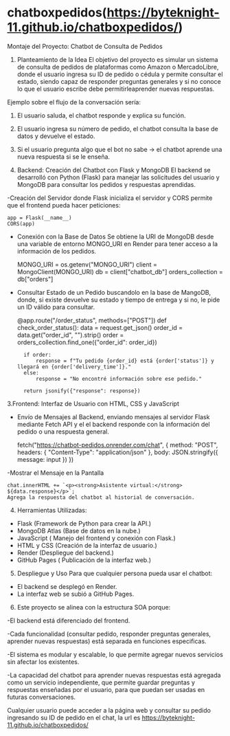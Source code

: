 # chatboxpedidos(https://byteknight-11.github.io/chatboxpedidos/)

 Montaje del Proyecto: Chatbot de Consulta de Pedidos
1. Planteamiento de la Idea
El objetivo del proyecto es simular un sistema de consulta de pedidos de plataformas como Amazon o MercadoLibre, donde el usuario ingresa su ID de pedido o cédula y permite consultar el estado, siendo capaz de responder preguntas generales y si no conoce lo que el usuario escribe debe permitirleaprender nuevas respuestas.

Ejemplo sobre el flujo de la conversación sería:
1. El usuario saluda, el chatbot responde y explica su función.
2. El usuario ingresa su número de pedido, el chatbot consulta la base de datos y devuelve el estado.
3. Si el usuario pregunta algo que el bot no sabe → el chatbot aprende una nueva respuesta si se le enseña.

2. Backend: Creación del Chatbot con Flask y MongoDB
El backend se desarrolló con Python (Flask) para manejar las solicitudes del usuario y MongoDB para consultar los pedidos y respuestas aprendidas.

 -Creación del Servidor donde Flask inicializa el servidor y CORS permite que el frontend pueda hacer peticiones:


	app = Flask(__name__)
	CORS(app)




- Conexión con la Base de Datos Se obtiene la URI de MongoDB desde una variable de entorno MONGO_URI en Render para tener acceso a la información de los pedidos.

	MONGO_URI = os.getenv("MONGO_URI")
	client = MongoClient(MONGO_URI)
	db = client["chatbot_db"]
	orders_collection = db["orders"]


- Consultar Estado de un Pedido buscandolo en la base de MangoDB, donde, si existe devuelve su estado y tiempo de entrega y si no, le pide un ID válido para consultar.

	@app.route("/order_status", methods=["POST"])
	def check_order_status():
    	data = request.get_json()
    	order_id = data.get("order_id", "").strip()
    	order = orders_collection.find_one({"order_id": order_id})

    	if order:
        	response = f"Tu pedido {order_id} está {order['status']} y llegará en {order['delivery_time']}."
    	else:
        	response = "No encontré información sobre ese pedido."

    	return jsonify({"response": response})

3.Frontend: Interfaz de Usuario con HTML, CSS y JavaScript


- Envío de Mensajes al Backend, enviando mensajes al servidor Flask mediante Fetch API  y el el backend responde con la información del pedido o una respuesta general.

	fetch("https://chatbot-pedidos.onrender.com/chat", {
    	method: "POST",
    	headers: { "Content-Type": "application/json" },
    	body: JSON.stringify({ message: input })
	})




-Mostrar el Mensaje en la Pantalla

	chat.innerHTML += `<p><strong>Asistente virtual:</strong> ${data.response}</p>`;
	Agrega la respuesta del chatbot al historial de conversación.


4. Herramientas Utilizadas:

 - Flask (Framework de Python para crear la API.)
 - MongoDB Atlas (Base de datos en la nube.)
 - JavaScript ( Manejo del frontend y conexión con Flask.)
 - HTML y CSS  (Creación de la interfaz de usuario.)
 - Render (Despliegue del backend.)
 - GitHub Pages ( Publicación de la interfaz web.)

5. Despliegue y Uso
Para que cualquier persona pueda usar el chatbot:
 - El backend se desplegó en Render.
 - La interfaz web se subió a GitHub Pages.

6. Este proyecto se alinea con la estructura SOA porque:

-El backend está diferenciado del frontend.

-Cada funcionalidad (consultar pedido, responder preguntas generales, aprender nuevas respuestas) está separada en funciones especificas.

-El sistema es modular y escalable, lo que permite agregar nuevos servicios sin afectar los existentes.

-La capacidad del chatbot para aprender nuevas respuestas está agregada como un servicio independiente, que permite guardar preguntas y respuestas enseñadas por el usuario, para que puedan ser usadas en futuras conversaciones.


Cualquier usuario puede acceder a la página web y consultar su pedido ingresando su ID de pedido en el chat, la url es https://byteknight-11.github.io/chatboxpedidos/
